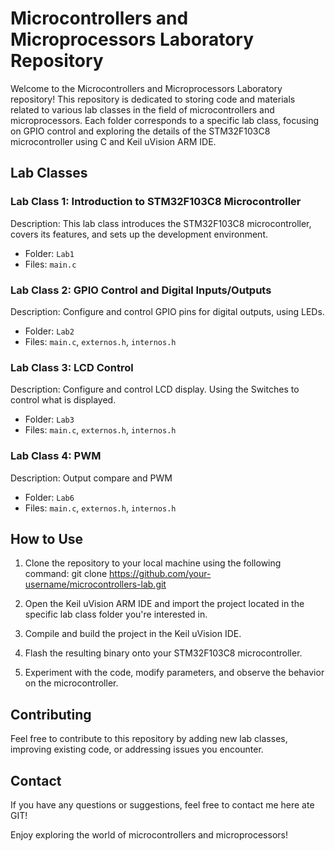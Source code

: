 # Microcontrollers and Microprocessors Laboratory Repository

Welcome to the Microcontrollers and Microprocessors Laboratory repository! This repository is dedicated to storing code and materials related to various lab classes in the field of microcontrollers and microprocessors. Each folder corresponds to a specific lab class, focusing on GPIO control and exploring the details of the STM32F103C8 microcontroller using C and Keil uVision ARM IDE.

## Lab Classes

### Lab Class 1: Introduction to STM32F103C8 Microcontroller

Description: This lab class introduces the STM32F103C8 microcontroller, covers its features, and sets up the development environment.

- Folder: `Lab1`
- Files: `main.c`

### Lab Class 2: GPIO Control and Digital Inputs/Outputs

Description: Configure and control GPIO pins for digital outputs, using LEDs.

- Folder: `Lab2`
- Files: `main.c`, `externos.h`, `internos.h`

### Lab Class 3: LCD Control

Description: Configure and control LCD display. Using the Switches to control what is displayed.
- Folder: `Lab3`
- Files: `main.c`, `externos.h`, `internos.h`

### Lab Class 4: PWM

Description: Output compare and PWM
- Folder: `Lab6`
- Files: `main.c`, `externos.h`, `internos.h`

## How to Use

1. Clone the repository to your local machine using the following command:
git clone https://github.com/your-username/microcontrollers-lab.git


2. Open the Keil uVision ARM IDE and import the project located in the specific lab class folder you're interested in.

3. Compile and build the project in the Keil uVision IDE.

4. Flash the resulting binary onto your STM32F103C8 microcontroller.

5. Experiment with the code, modify parameters, and observe the behavior on the microcontroller.

## Contributing

Feel free to contribute to this repository by adding new lab classes, improving existing code, or addressing issues you encounter.

## Contact

If you have any questions or suggestions, feel free to contact me here ate GIT!

Enjoy exploring the world of microcontrollers and microprocessors!
